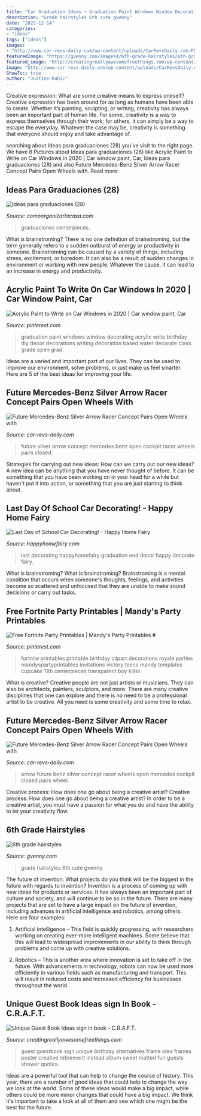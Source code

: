 ```yaml
---
title: "Car Graduation Ideas ~ Graduation Paint Windows Window Decorating Acrylic Write Birthday Diy Decor Decorations Writing Decoration Based Water Decorate Class Grade Open Grad"
description: "Grade hairstyles 6th cute gvenny"
date: "2022-12-14"
categories:
- "ideas"
tags: ["ideas"]
images:
- "http://www.car-revs-daily.com/wp-content/uploads/CarRevsDaily.com-Phil-Berger-Envisions-Future-Silver-Arrow-Racer-2.jpg"
featuredImage: "https://gvenny.com/images4/6th-grade-hairstyles/6th-grade-hairstyles-95_8.jpg"
featured_image: "http://creatingreallyawesomefreethings.com/wp-content/uploads/2012/05/IMG_0697.jpg"
image: "http://www.car-revs-daily.com/wp-content/uploads/CarRevsDaily.com-Phil-Berger-Envisions-Future-Silver-Arrow-Racer-2.jpg"
ShowToc: true
author: "Justine Kuhic"
---
```



Creative expression: What are some creative means to express oneself?
Creative expression has been around for as long as humans have been able to create. Whether it’s painting, sculpting, or writing, creativity has always been an important part of human life. For some, creativity is a way to express themselves through their work; for others, it can simply be a way to escape the everyday. Whatever the case may be, creativity is something that everyone should enjoy and take advantage of.

	

		
searching about Ideas para graduaciones (28) you've visit to the right page. We have 8 Pictures about Ideas para graduaciones (28) like Acrylic Paint to Write on Car Windows in 2020 | Car window paint, Car, Ideas para graduaciones (28) and also Future Mercedes-Benz Silver Arrow Racer Concept Pairs Open Wheels with. Read more:
		
    
## Ideas Para Graduaciones (28)

<img loading=lazy src="https://comoorganizarlacasa.com/wp-content/uploads/2016/06/Ideas-para-graduaciones-28.jpg" onerror="this.onerror=null;this.src='https://tse3.mm.bing.net/th?id=OIP.QZxYrhdXlccJj_Do-P-ESgHaFj&amp;pid=15.1';" alt="Ideas para graduaciones (28)">

_Source: comoorganizarlacasa.com_

>graduaciones centerpieces. 

	

What is brainstroming?
There is no one definition of brainstroming, but the term generally refers to a sudden outburst of energy or productivity in someone. Brainstroming can be caused by a variety of things, including stress, excitement, or boredom. It can also be a result of sudden changes in environment or working with new people. Whatever the cause, it can lead to an increase in energy and productivity.

    
## Acrylic Paint To Write On Car Windows In 2020 | Car Window Paint, Car

<img loading=lazy src="https://i.pinimg.com/736x/50/e0/1a/50e01a56490d31d89a64dad072df9ead.jpg" onerror="this.onerror=null;this.src='https://tse4.mm.bing.net/th?id=OIP.aOBUMWSqAhcQF2fObtgBZgHaLH&amp;pid=15.1';" alt="Acrylic Paint to Write on Car Windows in 2020 | Car window paint, Car">

_Source: pinterest.com_

>graduation paint windows window decorating acrylic write birthday diy decor decorations writing decoration based water decorate class grade open grad. 

	

Ideas are a varied and important part of our lives. They can be used to improve our environment, solve problems, or just make us feel smarter. Here are 5 of the best ideas for improving your life.

    
## Future Mercedes-Benz Silver Arrow Racer Concept Pairs Open Wheels With

<img loading=lazy src="http://www.car-revs-daily.com/wp-content/uploads/CarRevsDaily.com-Phil-Berger-Envisions-Future-Silver-Arrow-Racer-17.jpg" onerror="this.onerror=null;this.src='https://tse2.mm.bing.net/th?id=OIP.GJa2cUk7vXBrG8_JCkyBKAHaD8&amp;pid=15.1';" alt="Future Mercedes-Benz Silver Arrow Racer Concept Pairs Open Wheels with">

_Source: car-revs-daily.com_

>future silver arrow concept mercedes benz open cockpit racer wheels pairs closed. 

	

Strategies for carrying out new ideas: How can we carry out our new ideas?
A new idea can be anything that you have never thought of before. It can be something that you have been working on in your head for a while but haven't put it into action, or something that you are just starting to think about.

    
## Last Day Of School Car Decorating! - Happy Home Fairy

<img loading=lazy src="http://happyhomefairy.com/wp-content/uploads/2011/05/photo41.jpg" onerror="this.onerror=null;this.src='https://tse3.mm.bing.net/th?id=OIP.HGUmmWZ3JpT8iI-LiCId_wHaFi&amp;pid=15.1';" alt="Last Day of School Car Decorating! - Happy Home Fairy">

_Source: happyhomefairy.com_

>last decorating happyhomefairy graduation end decor happy decorate fairy. 

	

What is brainstroming?
What is brainstroming? Brainstroming is a mental condition that occurs when someone's thoughts, feelings, and activities become so scattered and unfocused that they are unable to make sound decisions or carry out tasks.

    
## Free Fortnite Party Printables | Mandy&#039;s Party Printables #

<img loading=lazy src="https://i.pinimg.com/736x/15/a0/d8/15a0d8923bc78a9a9a391ce479d722aa.jpg" onerror="this.onerror=null;this.src='https://tse4.mm.bing.net/th?id=OIP.85PAAMLdQtukTY6ZVP80zQHaLH&amp;pid=15.1';" alt="Free Fortnite Party Printables | Mandy&#039;s Party Printables #">

_Source: pinterest.com_

>fortnite printables printable birthday clipart decorations royale parties mandyspartyprintables invitations victory teens mandy templates cupcake 11th centerpieces transparent boy killer. 

	

What is creative?
Creative people are not just artists or musicians. They can also be architects, painters, sculptors, and more. There are many creative disciplines that one can explore and there is no need to be a professional artist to be creative. All you need is some creativity and some time to relax.

    
## Future Mercedes-Benz Silver Arrow Racer Concept Pairs Open Wheels With

<img loading=lazy src="http://www.car-revs-daily.com/wp-content/uploads/CarRevsDaily.com-Phil-Berger-Envisions-Future-Silver-Arrow-Racer-2.jpg" onerror="this.onerror=null;this.src='https://tse1.mm.bing.net/th?id=OIP.xxxikcHTFQpW5OJvZbIu0gHaD4&amp;pid=15.1';" alt="Future Mercedes-Benz Silver Arrow Racer Concept Pairs Open Wheels with">

_Source: car-revs-daily.com_

>arrow future benz silver concept racer wheels open mercedes cockpit closed pairs wheel. 

	

Creative process: How does one go about being a creative artist?
Creative process: How does one go about being a creative artist?
In order to be a creative artist, you must have a passion for what you do and have the ability to let your creativity flow.

    
## 6th Grade Hairstyles

<img loading=lazy src="https://gvenny.com/images4/6th-grade-hairstyles/6th-grade-hairstyles-95_8.jpg" onerror="this.onerror=null;this.src='https://tse3.mm.bing.net/th?id=OIP.YA4WZxfpUAxoPy9IQFwdpQAAAA&amp;pid=15.1';" alt="6th grade hairstyles">

_Source: gvenny.com_

>grade hairstyles 6th cute gvenny. 

	

The future of invention: What projects do you think will be the biggest in the future with regards to invention?
Invention is a process of coming up with new ideas for products or services. It has always been an important part of culture and society, and will continue to be so in the future. There are many projects that are set to have a large impact on the future of invention, including advances in artificial intelligence and robotics, among others. Here are four examples:
1) Artificial intelligence – This field is quickly progressing, with researchers working on creating ever-more intelligent machines. Some believe that this will lead to widespread improvements in our ability to think through problems and come up with creative solutions.

2) Robotics – This is another area where innovation is set to take off in the future. With advancements in technology, robots can now be used more efficiently in various fields such as manufacturing and transport. This will result in reduced costs and increased efficiency for businesses throughout the world.

    
## Unique Guest Book Ideas sign In Book - C.R.A.F.T.

<img loading=lazy src="http://creatingreallyawesomefreethings.com/wp-content/uploads/2012/05/IMG_0697.jpg" onerror="this.onerror=null;this.src='https://tse2.mm.bing.net/th?id=OIP.yPzziHt289OS5MET0CIt3QAAAA&amp;pid=15.1';" alt="Unique Guest Book Ideas sign in book - C.R.A.F.T.">

_Source: creatingreallyawesomefreethings.com_

>guest guestbook sign unique birthday alternatives frame idea frames poster creative retirement instead album sweet matted fun guests shower quotes. 

	

Ideas are a powerful tool that can help to change the course of history. This year, there are a number of good ideas that could help to change the way we look at the world. Some of these ideas would make a big impact, while others could be more minor changes that could have a big impact. We think it's important to take a look at all of them and see which one might be the best for the future.

